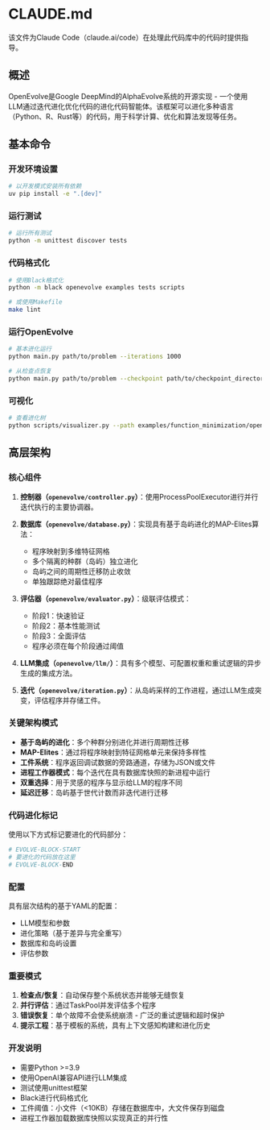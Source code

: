 # CLAUDE.md

该文件为Claude Code（claude.ai/code）在处理此代码库中的代码时提供指导。

## 概述

OpenEvolve是Google DeepMind的AlphaEvolve系统的开源实现 - 一个使用LLM通过迭代进化优化代码的进化代码智能体。该框架可以进化多种语言（Python、R、Rust等）的代码，用于科学计算、优化和算法发现等任务。

## 基本命令

### 开发环境设置
```bash
# 以开发模式安装所有依赖
uv pip install -e ".[dev]"
```

### 运行测试
```bash
# 运行所有测试
python -m unittest discover tests
```

### 代码格式化
```bash
# 使用Black格式化
python -m black openevolve examples tests scripts

# 或使用Makefile
make lint
```

### 运行OpenEvolve
```bash
# 基本进化运行
python main.py path/to/problem --iterations 1000

# 从检查点恢复
python main.py path/to/problem --checkpoint path/to/checkpoint_directory --iterations 50
```

### 可视化
```bash
# 查看进化树
python scripts/visualizer.py --path examples/function_minimization/openevolve_output/checkpoints/checkpoint_100/
```

## 高层架构

### 核心组件

1. **控制器（`openevolve/controller.py`）**：使用ProcessPoolExecutor进行并行迭代执行的主要协调器。

2. **数据库（`openevolve/database.py`）**：实现具有基于岛屿进化的MAP-Elites算法：
   - 程序映射到多维特征网格
   - 多个隔离的种群（岛屿）独立进化
   - 岛屿之间的周期性迁移防止收敛
   - 单独跟踪绝对最佳程序

3. **评估器（`openevolve/evaluator.py`）**：级联评估模式：
   - 阶段1：快速验证
   - 阶段2：基本性能测试  
   - 阶段3：全面评估
   - 程序必须在每个阶段通过阈值

4. **LLM集成（`openevolve/llm/`）**：具有多个模型、可配置权重和重试逻辑的异步生成的集成方法。

5. **迭代（`openevolve/iteration.py`）**：从岛屿采样的工作进程，通过LLM生成突变，评估程序并存储工件。

### 关键架构模式

- **基于岛屿的进化**：多个种群分别进化并进行周期性迁移
- **MAP-Elites**：通过将程序映射到特征网格单元来保持多样性
- **工件系统**：程序返回调试数据的旁路通道，存储为JSON或文件
- **进程工作器模式**：每个迭代在具有数据库快照的新进程中运行
- **双重选择**：用于灵感的程序与显示给LLM的程序不同
- **延迟迁移**：岛屿基于世代计数而非迭代进行迁移

### 代码进化标记

使用以下方式标记要进化的代码部分：
```python
# EVOLVE-BLOCK-START
# 要进化的代码放在这里
# EVOLVE-BLOCK-END
```

### 配置

具有层次结构的基于YAML的配置：
- LLM模型和参数
- 进化策略（基于差异与完全重写）
- 数据库和岛屿设置
- 评估参数

### 重要模式

1. **检查点/恢复**：自动保存整个系统状态并能够无缝恢复
2. **并行评估**：通过TaskPool并发评估多个程序
3. **错误恢复**：单个故障不会使系统崩溃 - 广泛的重试逻辑和超时保护
4. **提示工程**：基于模板的系统，具有上下文感知构建和进化历史

### 开发说明

- 需要Python >=3.9
- 使用OpenAI兼容API进行LLM集成
- 测试使用unittest框架
- Black进行代码格式化
- 工件阈值：小文件（<10KB）存储在数据库中，大文件保存到磁盘
- 进程工作器加载数据库快照以实现真正的并行性